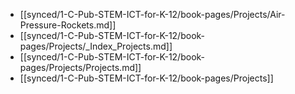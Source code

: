 - [[synced/1-C-Pub-STEM-ICT-for-K-12/book-pages/Projects/Air-Pressure-Rockets.md]]
- [[synced/1-C-Pub-STEM-ICT-for-K-12/book-pages/Projects/_Index_Projects.md]]
- [[synced/1-C-Pub-STEM-ICT-for-K-12/book-pages/Projects/Projects.md]]
- [[synced/1-C-Pub-STEM-ICT-for-K-12/book-pages/Projects]]